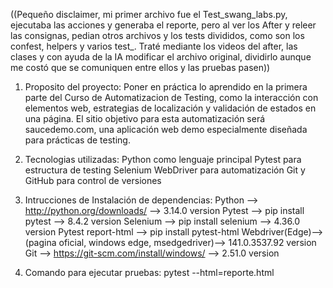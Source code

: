 ((Pequeño disclaimer, mi primer archivo fue el Test_swang_labs.py, ejecutaba las acciones y generaba el reporte, pero al ver los After y releer las consignas, pedian otros archivos y los tests divididos, como son los confest, helpers y varios test_. 
 Traté mediante los videos del after, las clases y con ayuda de la IA modificar el archivo original, dividirlo aunque me costó que se comuniquen entre ellos y las pruebas pasen))

1. Proposito del proyecto:
Poner en práctica lo aprendido en la primera parte del Curso de Automatizacion de Testing, como la interacción con elementos web, estrategias de localización y validación de estados en una página. El sitio objetivo para esta automatización será saucedemo.com, una aplicación web demo especialmente diseñada para prácticas de testing.

2. Tecnologias utilizadas:
Python como lenguaje principal
Pytest para estructura de testing
Selenium WebDriver para automatización
Git y GitHub para control de versiones

3. Intrucciones de Instalación de dependencias:
Python    --> http://python.org/downloads/           --> 3.14.0 version
Pytest    --> pip install pytest                     --> 8.4.2 version
Selenium  --> pip install selenium                   --> 4.36.0 version
Pytest report-html --> pip install pytest-html
Webdriver(Edge)--> (pagina oficial, windows edge, msedgedriver)--> 141.0.3537.92 version
Git       --> https://git-scm.com/install/windows/   --> 2.51.0 version

4. Comando para ejecutar pruebas:
pytest --html=reporte.html 